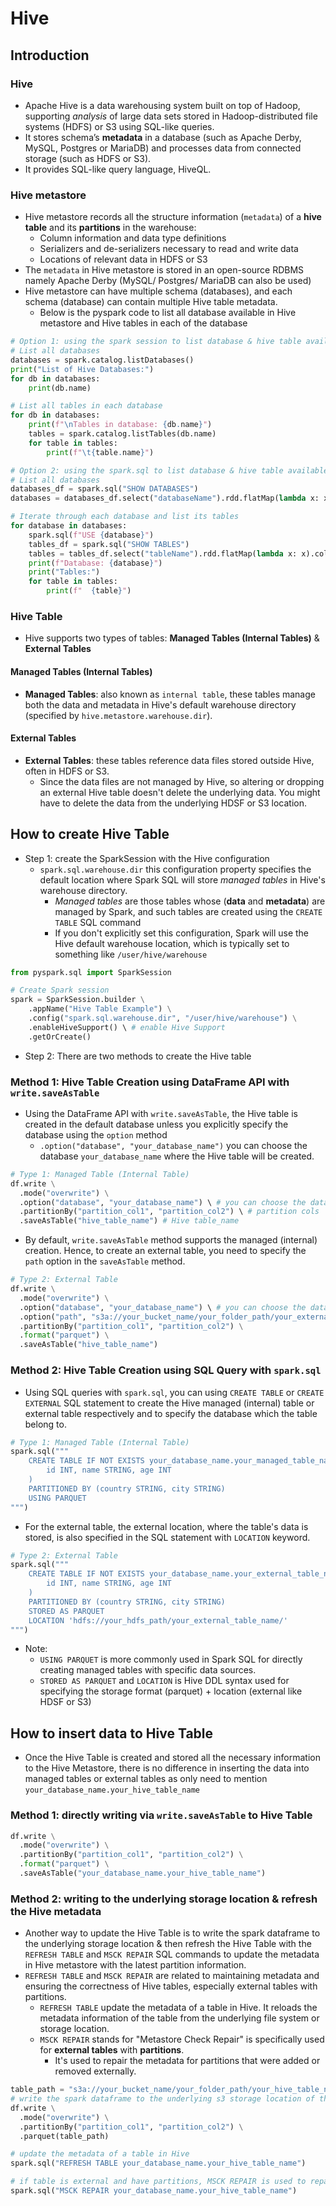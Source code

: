 # Hive

## Introduction

### Hive

- Apache Hive is a data warehousing system built on top of Hadoop, supporting _analysis_ of large data sets stored in Hadoop-distributed file systems (HDFS) or S3 using SQL-like queries.
- It stores schema’s **metadata** in a database (such as Apache Derby, MySQL, Postgres or MariaDB) and processes data from connected storage (such as HDFS or S3).
- It provides SQL-like query language, HiveQL.

### Hive metastore

- Hive metastore records all the structure information (`metadata`) of a **hive table** and its **partitions** in the warehouse:
  - Column information and data type definitions
  - Serializers and de-serializers necessary to read and write data
  - Locations of relevant data in HDFS or S3
- The `metadata` in Hive metastore is stored in an open-source RDBMS namely Apache Derby (MySQL/ Postgres/ MariaDB can also be used)
- Hive metastore can have multiple schema (databases), and each schema (database) can contain multiple Hive table metadata.
  - Below is the pyspark code to list all database available in Hive metastore and Hive tables in each of the database

```Python
# Option 1: using the spark session to list database & hive table available in Hive metastore
# List all databases
databases = spark.catalog.listDatabases()
print("List of Hive Databases:")
for db in databases:
    print(db.name)

# List all tables in each database
for db in databases:
    print(f"\nTables in database: {db.name}")
    tables = spark.catalog.listTables(db.name)
    for table in tables:
        print(f"\t{table.name}")
```

```Python
# Option 2: using the spark.sql to list database & hive table available in Hive metastore
# List all databases
databases_df = spark.sql("SHOW DATABASES")
databases = databases_df.select("databaseName").rdd.flatMap(lambda x: x).collect() # flatten the databases to a list

# Iterate through each database and list its tables
for database in databases:
    spark.sql(f"USE {database}")
    tables_df = spark.sql("SHOW TABLES")
    tables = tables_df.select("tableName").rdd.flatMap(lambda x: x).collect()
    print(f"Database: {database}")
    print("Tables:")
    for table in tables:
        print(f"  {table}")
```

### Hive Table

- Hive supports two types of tables: **Managed Tables (Internal Tables)** & **External Tables**

#### Managed Tables (Internal Tables)

- **Managed Tables**: also known as `internal table`, these tables manage both the data and metadata in Hive's default warehouse directory (specified by `hive.metastore.warehouse.dir`).

#### External Tables

- **External Tables**: these tables reference data files stored outside Hive, often in HDFS or S3.
  - Since the data files are not managed by Hive, so altering or dropping an external Hive table doesn't delete the underlying data. You might have to delete the data from the underlying HDSF or S3 location.

## How to create Hive Table

- Step 1: create the SparkSession with the Hive configuration
  - `spark.sql.warehouse.dir` this configuration property specifies the default location where Spark SQL will store _managed tables_ in Hive's warehouse directory.
    - _Managed tables_ are those tables whose (**data** and **metadata**) are managed by Spark, and such tables are created using the `CREATE TABLE` SQL command
    - If you don't explicitly set this configuration, Spark will use the Hive default warehouse location, which is typically set to something like `/user/hive/warehouse`

```Python
from pyspark.sql import SparkSession

# Create Spark session
spark = SparkSession.builder \
    .appName("Hive Table Example") \
    .config("spark.sql.warehouse.dir", "/user/hive/warehouse") \
    .enableHiveSupport() \ # enable Hive Support
    .getOrCreate()
```

- Step 2: There are two methods to create the Hive table

### Method 1: Hive Table Creation using DataFrame API with `write.saveAsTable`

- Using the DataFrame API with `write.saveAsTable`, the Hive table is created in the default database unless you explicitly specify the database using the `option` method
  - `.option("database", "your_database_name")` you can choose the database `your_database_name` where the Hive table will be created.

```Python
# Type 1: Managed Table (Internal Table)
df.write \
  .mode("overwrite") \
  .option("database", "your_database_name") \ # you can choose the database `your_database_name` where the Hive table will be created.
  .partitionBy("partition_col1", "partition_col2") \ # partition cols
  .saveAsTable("hive_table_name") # Hive table_name
```

- By default, `write.saveAsTable` method supports the managed (internal) creation. Hence, to create an external table, you need to specify the `path` option in the `saveAsTable` method.

```Python
# Type 2: External Table
df.write \
  .mode("overwrite") \
  .option("database", "your_database_name") \ # you can choose the database `your_database_name` where the Hive table will be created.
  .option("path", "s3a://your_bucket_name/your_folder_path/your_external_table_name") \ # specifies the Amazon S3 path where the data for the external table will be stored
  .partitionBy("partition_col1", "partition_col2") \
  .format("parquet") \
  .saveAsTable("hive_table_name")
```

### Method 2: Hive Table Creation using SQL Query with `spark.sql`

- Using SQL queries with `spark.sql`, you can using `CREATE TABLE` or `CREATE EXTERNAL` SQL statement to create the Hive managed (internal) table or external table respectively and to specify the database which the table belong to.

```Python
# Type 1: Managed Table (Internal Table)
spark.sql("""
    CREATE TABLE IF NOT EXISTS your_database_name.your_managed_table_name (
        id INT, name STRING, age INT
    )
    PARTITIONED BY (country STRING, city STRING)
    USING PARQUET
""")
```

- For the external table, the external location, where the table's data is stored, is also specified in the SQL statement with `LOCATION` keyword.

```Python
# Type 2: External Table
spark.sql("""
    CREATE TABLE IF NOT EXISTS your_database_name.your_external_table_name (
        id INT, name STRING, age INT
    )
    PARTITIONED BY (country STRING, city STRING)
    STORED AS PARQUET
    LOCATION 'hdfs://your_hdfs_path/your_external_table_name/'
""")
```

- Note:
  - `USING PARQUET` is more commonly used in Spark SQL for directly creating managed tables with specific data sources.
  - `STORED AS PARQUET` and `LOCATION` is Hive DDL syntax used for specifying the storage format (parquet) + location (external like HDSF or S3)

## How to insert data to Hive Table

- Once the Hive Table is created and stored all the necessary information to the Hive Metastore, there is no difference in inserting the data into managed tables or external tables as only need to mention `your_database_name.your_hive_table_name`

### Method 1: directly writing via `write.saveAsTable` to Hive Table

```Python
df.write \
  .mode("overwrite") \
  .partitionBy("partition_col1", "partition_col2") \
  .format("parquet") \
  .saveAsTable("your_database_name.your_hive_table_name")
```

### Method 2: writing to the underlying storage location & refresh the Hive metadata

- Another way to update the Hive Table is to write the spark dataframe to the underlying storage location & then refresh the Hive Table with the `REFRESH TABLE` and `MSCK REPAIR` SQL commands to update the metadata in Hive metastore with the latest partition information.
- `REFRESH TABLE` and `MSCK REPAIR` are related to maintaining metadata and ensuring the correctness of Hive tables, especially external tables with partitions.
  - `REFRESH TABLE` update the metadata of a table in Hive. It reloads the metadata information of the table from the underlying file system or storage location.
  - `MSCK REPAIR` stands for "Metastore Check Repair" is specifically used for **external tables** with **partitions**.
    - It's used to repair the metadata for partitions that were added or removed externally.

```Python
table_path = "s3a://your_bucket_name/your_folder_path/your_hive_table_name"
# write the spark dataframe to the underlying s3 storage location of the hive table "your_hive_table_name"
df.write \
  .mode("overwrite") \
  .partitionBy("partition_col1", "partition_col2") \
  .parquet(table_path)

# update the metadata of a table in Hive
spark.sql("REFRESH TABLE your_database_name.your_hive_table_name")

# if table is external and have partitions, MSCK REPAIR is used to repair the metadata for partitions that were added or removed externally.
spark.sql("MSCK REPAIR your_database_name.your_hive_table_name")
```
